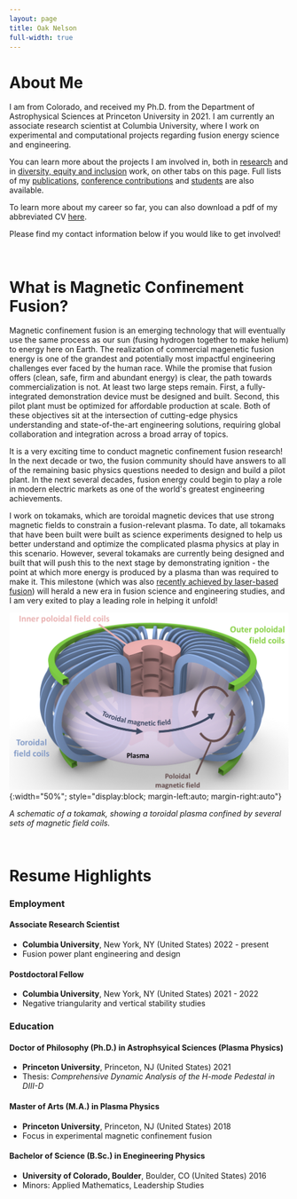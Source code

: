 ```yaml
---
layout: page
title: Oak Nelson
full-width: true
---
```


# About Me

I am from Colorado, and received my Ph.D. from the Department of Astrophysical Sciences at Princeton University in 2021. 
I am currently an associate research scientist at Columbia University, where I work on experimental and computational projects regarding fusion energy science and engineering. 

You can learn more about the projects I am involved in, both in [research](https://www.oaknelson.com/projects/) and in [diversity, equity and inclusion](https://www.oaknelson.com/outreach/) work, on other tabs on this page. 
Full lists of my [publications](https://www.oaknelson.com/publications/), [conference contributions](https://www.oaknelson.com/conferences/) and [students](https://www.oaknelson.com/students/) are also available. 

To learn more about my career so far, you can also download a pdf of my abbreviated CV [here](https://github.com/nelsonand/website/files/10913776/Nelson_CV_03072023.pdf).

Please find my contact information below if you would like to get involved!

 
<br />

# What is Magnetic Confinement Fusion?

Magnetic confinement fusion is an emerging technology that will eventually use the same process as our sun (fusing hydrogen together to make helium) to energy here on Earth. 
The realization of commercial magenetic fusion energy is one of the grandest and potentially most impactful engineering challenges ever faced by the human race. 
While the promise that fusion offers (clean, safe, firm and abundant energy) is clear, the path towards commercialization is not.
At least two large steps remain. 
First, a fully-integrated demonstration device must be designed and built. Second, this pilot plant must be optimized for affordable production at scale. 
Both of these objectives sit at the intersection of cutting-edge physics understanding and state-of-the-art engineering solutions, requiring global collaboration and integration across a broad array of topics. 

It is a very exciting time to conduct magnetic confinement fusion research! 
In the next decade or two, the fusion community should have answers to all of the remaining basic physics questions needed to design and build a pilot plant. 
In the next several decades, fusion energy could begin to play a role in modern electric markets as one of the world's greatest engineering achievements. 

I work on tokamaks, which are toroidal magnetic devices that use strong magnetic fields to constrain a fusion-relevant plasma. 
To date, all tokamaks that have been built were built as science experiments designed to help us better understand and optimize the complicated plasma physics at play in this scenario. 
However, several tokamaks are currently being designed and built that will push this to the next stage by demonstrating ignition - the point at which more energy is produced by a plasma than was required to make it.
This milestone (which was also [recently achieved by laser-based fusion](https://www.llnl.gov/article/49301/shot-ages-fusion-ignition-breakthrough-hailed-one-most-impressive-scientific-feats-21st)) will herald a new era in fusion science and engineering studies, and I am very exited to play a leading role in helping it unfold!

![Tokamak Cartoon](/assets/img/bg_tokamak.png){:width="50%"; style="display:block; margin-left:auto; margin-right:auto"}

*A schematic of a tokamak, showing a toroidal plasma confined by several sets of magnetic field coils.*

<br />

# Resume Highlights

### Employment

#### Associate Research Scientist 
 - **Columbia University**, New York, NY (United States) 2022 - present
 - Fusion power plant engineering and design

#### Postdoctoral Fellow
 - **Columbia University**, New York, NY (United States) 2021 - 2022
 - Negative triangularity and vertical stability studies

### Education

#### Doctor of Philosophy (Ph.D.) in Astrophsyical Sciences (Plasma Physics)
 - **Princeton University**, Princeton, NJ (United States) 2021
 - Thesis: _Comprehensive Dynamic Analysis of the H-mode Pedestal in DIII-D_

#### Master of Arts (M.A.) in Plasma Physics
 - **Princeton University**, Princeton, NJ (United States) 2018
 - Focus in experimental magnetic confinement fusion

#### Bachelor of Science (B.Sc.) in Enegineering Physics 
 - **University of Colorado, Boulder**, Boulder, CO (United States) 2016
 - Minors: Applied Mathematics, Leadership Studies

